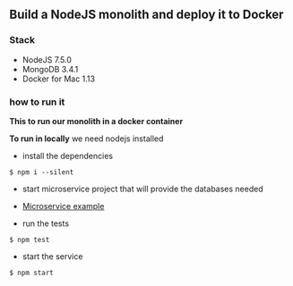 ## Build a NodeJS monolith and deploy it to Docker

### Stack
- NodeJS 7.5.0
- MongoDB 3.4.1
- Docker for Mac 1.13

### how to run it

**This to run our monolith in a docker container**

**To run in locally**
we need nodejs installed

- install the dependencies
```
$ npm i --silent
```

- start microservice project that will provide the databases needed

- [Microservice example](https://github.com/Crizstian/cinema-microservice)

- run the tests
```
$ npm test
```

- start the service
```
$ npm start
```


